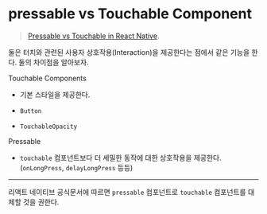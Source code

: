 # pressable vs Touchable Component

> [Pressable vs Touchable in React Native](https://medium.com/@mahyarmohammadi/react-native-pressable-vs-touchable-5fec6b332f15).

둘은 터치와 관련된 사용자 상호작용(Interaction)을 제공한다는 점에서 같은 기능을 한다. 둘의 차이점을 알아보자.

Touchable Components

- 기본 스타일을 제공한다.

- `Button`
- `TouchableOpacity`

Pressable

- `touchable` 컴포넌트보다 더 세밀한 동작에 대한 상호작용을 제공한다. (`onLongPress`, `delayLongPress` 등등)

---

리액트 네이티브 공식문서에 따르면 `pressable` 컴포넌트로 `touchable` 컴포넌트를 대체할 것을 권한다.
